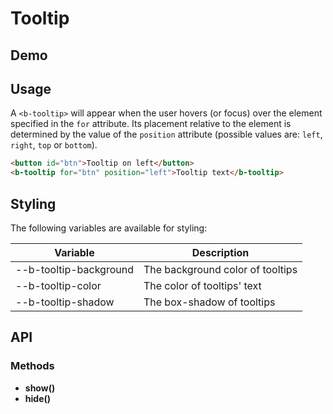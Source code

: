# Tooltip

## Demo
<div class="element-demo" id="example"></div>

## Usage

A `<b-tooltip>` will appear when the user hovers (or focus) over the element specified in the `for` attribute. Its placement relative to the element is determined by the value of the `position` attribute (possible values are: `left`, `right`, `top` or `bottom`).

``` html
<button id="btn">Tooltip on left</button>
<b-tooltip for="btn" position="left">Tooltip text</b-tooltip>
```

## Styling
The following variables are available for styling:

| Variable                         | Description                            |
|----------------------------------|----------------------------------------|
| --b-tooltip-background           | The background color of tooltips       |
| --b-tooltip-color                | The color of tooltips' text            |
| --b-tooltip-shadow               | The box-shadow of tooltips             |

## API

### Methods
- __show()__
- __hide()__
